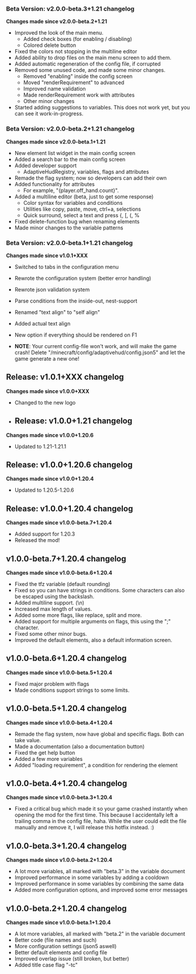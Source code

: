 ### Beta Version: v2.0.0-beta.3+1.21 changelog
**Changes made since v2.0.0-beta.2+1.21**

- Improved the look of the main menu.
  - Added check boxes (for enabling / disabling)
  - Colored delete button
- Fixed the colors not stopping in the multiline editor
- Added ability to drop files on the main menu screen to add them.
- Added automatic regeneration of the config file, if corrupted
- Removed some unused code, and made some minor changes.
  - Removed "enabling" inside the config screen
  - Moved "renderRequirement" to advanced
  - Improved name validation
  - Made renderRequirement work with attributes
  - Other minor changes
- Started adding suggestions to variables. This does not work yet, but you can see it work-in-progress.

### Beta Version: v2.0.0-beta.2+1.21 changelog
**Changes made since v2.0.0-beta.1+1.21**

- New element list widget in the main config screen
- Added a search bar to the main config screen
- Added developer support
  - AdaptiveHudRegistry, variables, flags and attributes
- Remade the flag system; now so developers can add their own
- Added functionality for attributes
  - For example, "{player.off_hand.count}". 
- Added a multiline editor (beta, just to get some response)
  - Color syntax for variables and conditions
  - Utilities like copy, paste, move, ctrl+a, selections
  - Quick surround, select a text and press {, [, (, %
- Fixed delete-function bug when renaming elements
- Made minor changes to the variable patterns

### Beta Version: v2.0.0-beta.1+1.21 changelog
**Changes made since v1.0.1+XXX**

- Switched to tabs in the configuration menu
- Rewrote the configuration system (better error handling)
- Rewrote json validation system
- Parse conditions from the inside-out, nest-support
- Renamed "text align" to "self align"
- Added actual text align
- New option if everything should be rendered on F1

- **NOTE**: Your current config-file won't work, and will make the game crash! Delete "/minecraft/config/adaptivehud/config.json5" and let the game generate a new one!

## Release: v1.0.1+XXX changelog
**Changes made since v1.0.0+XXX**

- Changed to the new logo

- ## Release: v1.0.0+1.21 changelog
**Changes made since v1.0.0+1.20.6**

- Updated to 1.21-1.21.1

## Release: v1.0.0+1.20.6 changelog
**Changes made since v1.0.0+1.20.4**

- Updated to 1.20.5-1.20.6

## Release: v1.0.0+1.20.4 changelog
**Changes made since v1.0.0-beta.7+1.20.4**

- Added support for 1.20.3
- Released the mod!

## v1.0.0-beta.7+1.20.4 changelog
**Changes made since v1.0.0-beta.6+1.20.4**

- Fixed the tfz variable (default rounding)
- Fixed so you can have strings in conditions. Some characters can also be escaped using the backslash.
- Added multiline support. (\n)
- Increased max length of values.
- Added some more flags, like replace, split and more. 
- Added support for multiple arguments on flags, this using the ";" character.
- Fixed some other minor bugs.
- Improved the default elements, also a default information screen.

## v1.0.0-beta.6+1.20.4 changelog
**Changes made since v1.0.0-beta.5+1.20.4**

- Fixed major problem with flags
- Made conditions support strings to some limits.

## v1.0.0-beta.5+1.20.4 changelog
**Changes made since v1.0.0-beta.4+1.20.4**

- Remade the flag system, now have global and specific flags. Both can take value.
- Made a documentation (also a documentation button)
- Fixed the get help button
- Added a few more variables
- Added "loading requirement", a condition for rendering the element

## v1.0.0-beta.4+1.20.4 changelog
**Changes made since v1.0.0-beta.3+1.20.4**

- Fixed a critical bug which made it so your game crashed instantly when opening the mod for the first time. This because I accidentally left a trailing comma in the config file, haha. While the user could edit the file manually and remove it, I will release this hotfix instead. :)

## v1.0.0-beta.3+1.20.4 changelog
**Changes made since v1.0.0-beta.2+1.20.4**

- A lot more variables, all marked with "beta.3" in the variable document
- Improved performance in some variables by adding a cooldown
- Improved performance in some variables by combining the same data
- Added more configuration options, and improved some error messages

## v1.0.0-beta.2+1.20.4 changelog
**Changes made since v1.0.0-beta.1+1.20.4**

- A lot more variables, all marked with "beta.2" in the variable document
- Better code (file names and such)
- More configuration settings (json5 aswell)
- Better default elements and config file
- Improved overlap issue (still broken, but better)
- Added title case flag "-tc"
